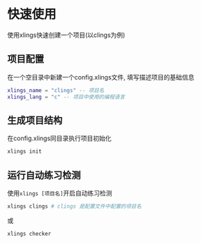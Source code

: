 # 快速使用

使用xlings快速创建一个项目(以clings为例)

## 项目配置

在一个空目录中新建一个config.xlings文件, 填写描述项目的基础信息

```lua
xlings_name = "clings" -- 项目名
xlings_lang = "c" -- 项目中使用的编程语言
```

## 生成项目结构

在config.xlings同目录执行项目初始化

```bash
xlings init
```

## 运行自动练习检测

使用`xlings [项目名]`开启自动练习检测

```bash
xlings clings # clings 是配置文件中配置的项目名
```

或

```bash
xlings checker
```